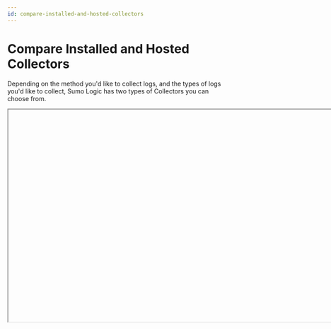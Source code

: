```yaml
---
id: compare-installed-and-hosted-collectors
---
```


# Compare Installed and Hosted Collectors

Depending on the method you'd like to collect logs, and the types of logs you'd like to collect, Sumo Logic has two types of Collectors you can choose from.

<Iframe url="https://www.youtube.com/embed/ZcbHoC1jZz4"
        width="854px"
        height="480px"
        id="myId"
        className="video-container"
        display="initial"
        position="relative"
        allow="accelerometer; autoplay=1; clipboard-write; encrypted-media; gyroscope; picture-in-picture" 
        allowfullscreen
        />

import Iframe from 'react-iframe';

The following table shows the major differences between them.

| Installed Collector | Hosted Collector |
|--|--|
| <ul><li>Installed on a system within your deployment locally or remotely.</li><li>Sources collect data available in your deployment.</li><li>Easy to troubleshoot based on Collector logs.</li><li>Supports using Local Configuration File Management so you can use JSON files to configure Sources.</li></ul> | <ul><li>Hosted by Sumo Logic. Agentless: no software to install or activate on a system in your deployment.</li><li>Hosts Sources to collect seamlessly from AWS, Google, and Microsoft products.</li><li>Can receive logs and metrics uploaded via a URL.</li></ul> |
